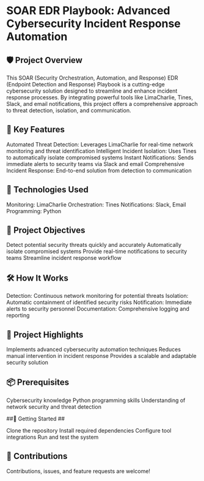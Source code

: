 # SOAR EDR Playbook: Advanced Cybersecurity Incident Response Automation #
## 🛡️ Project Overview ##
This SOAR (Security Orchestration, Automation, and Response) EDR (Endpoint Detection and Response) Playbook is a cutting-edge cybersecurity solution designed to streamline and enhance incident response processes. By integrating powerful tools like LimaCharlie, Tines, Slack, and email notifications, this project offers a comprehensive approach to threat detection, isolation, and communication.
## 🚀 Key Features ##

Automated Threat Detection: Leverages LimaCharlie for real-time network monitoring and threat identification
Intelligent Incident Isolation: Uses Tines to automatically isolate compromised systems
Instant Notifications: Sends immediate alerts to security teams via Slack and email
Comprehensive Incident Response: End-to-end solution from detection to communication

## 🔧 Technologies Used ##

Monitoring: LimaCharlie
Orchestration: Tines
Notifications: Slack, Email
Programming: Python

## 🎯 Project Objectives ##

Detect potential security threats quickly and accurately
Automatically isolate compromised systems
Provide real-time notifications to security teams
Streamline incident response workflow

## 🛠️ How It Works ##

Detection: Continuous network monitoring for potential threats
Isolation: Automatic containment of identified security risks
Notification: Immediate alerts to security personnel
Documentation: Comprehensive logging and reporting

## 🔬 Project Highlights ##

Implements advanced cybersecurity automation techniques
Reduces manual intervention in incident response
Provides a scalable and adaptable security solution

## 📦 Prerequisites ##

Cybersecurity knowledge
Python programming skills
Understanding of network security and threat detection

##🚦 Getting Started ##

Clone the repository
Install required dependencies
Configure tool integrations
Run and test the system

## 🤝 Contributions ##
Contributions, issues, and feature requests are welcome!
